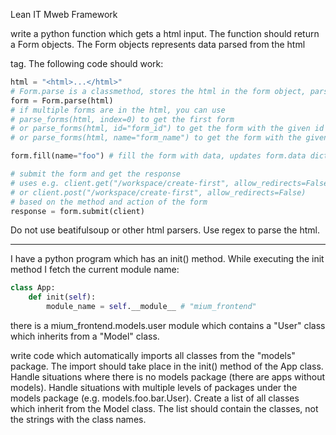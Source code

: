 Lean IT Mweb Framework

write a python function which gets a html input. The function should return a Form objects. The Form objects represents data parsed from the html <form> tag. The following code should work:

```python
html = "<html>...</html>"
# Form.parse is a classmethod, stores the html in the form object, parses the action, method and inputs in the __init__ method and manages a data dict with the input values
form = Form.parse(html) 
# if multiple forms are in the html, you can use
# parse_forms(html, index=0) to get the first form
# or parse_forms(html, id="form_id") to get the form with the given id
# or parse_forms(html, name="form_name") to get the form with the given name

form.fill(name="foo") # fill the form with data, updates form.data dict

# submit the form and get the response
# uses e.g. client.get("/workspace/create-first", allow_redirects=False)
# or client.post("/workspace/create-first", allow_redirects=False)
# based on the method and action of the form
response = form.submit(client)
```

Do not use beatifulsoup or other html parsers. Use regex to parse the html.

----

I have a python program which has an init() method. While executing the init method I fetch the current module name:

```python
class App:
    def init(self):
        module_name = self.__module__ # "mium_frontend"
```

there is a mium_frontend.models.user module which contains a "User" class which inherits from a "Model" class.

write code which automatically imports all classes from the "models" package. The import should take place in the init() method of the App class. Handle situations where there is no models package (there are apps without models). Handle situations with multiple levels of packages under the models package (e.g. models.foo.bar.User). Create a list of all classes which inherit from the Model class. The list should contain the classes, not the strings with the class names.

